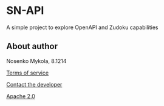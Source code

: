 # SN-API

A simple project to explore OpenAPI and Zudoku capabilities

## About author

Nosenko Mykola, 8.1214

[Terms of service](http://example.com/terms/)

[Contact the developer](mailto:user@example.com)

[Apache 2.0](http://www.apache.org/licenses/LICENSE-2.0.html)
